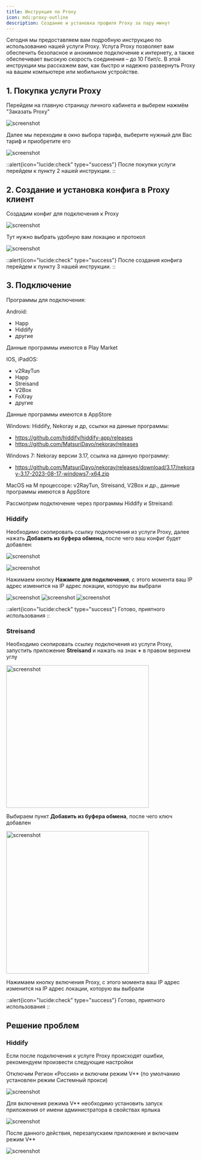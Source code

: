 ```yaml
---
title: Инструкция по Proxy
icon: mdi:proxy-outline
description: Создание и установка профиля Proxy за пару минут
---
```


Сегодня мы предоставляем вам подробную инструкцию по использованию нашей услуги Proxy.
Услуга Proxy позволяет вам обеспечить безопасное и анонимное подключение к интернету, а также обеспечивает высокую
скорость соединения – до 10 Гбит/с. В этой инструкции мы расскажем вам, как быстро и надежно развернуть Proxy на вашем
компьютере или мобильном устройстве.

## 1. Покупка услуги Proxy

Перейдем на главную страницу личного кабинета и выберем нажмём "Заказать Proxy"

![screenshot](https://i.imgur.com/7jAw6bv.png)

Далее мы переходим в окно выбора тарифа, выберите нужный для Вас тариф и приобретите его

![screenshot](https://i.imgur.com/qYLU7OE.png)

::alert{icon="lucide:check" type="success"}
После покупки услуги перейдем к пункту 2 нашей инструкции.
::

## 2. Создание и установка конфига в Proxy клиент

Создадим конфиг для подключения к Proxy

![screenshot](https://i.imgur.com/5Eavhw7.png)

Тут нужно выбрать удобную вам локацию и протокол

![screenshot](https://i.imgur.com/eMQDZ1x.png)

::alert{icon="lucide:check" type="success"}
После создания конфига перейдем к пункту 3 нашей инструкции.
::

## 3. Подключение

Программы для подключения:

Android:

- Happ
- Hiddify
- другие

Данные программы имеются в Play Market

IOS, iPadOS:

- v2RayTun
- Happ
- Streisand
- V2Box
- FoXray
- другие

Данные программы имеются в AppStore

Windows: Hiddify, Nekoray и др, ссылки на данные программы:

- https://github.com/hiddify/hiddify-app/releases
- https://github.com/MatsuriDayo/nekoray/releases

Windows 7: Nekoray версии 3.17, ссылка на данную программу:

- https://github.com/MatsuriDayo/nekoray/releases/download/3.17/nekoray-3.17-2023-08-17-windows7-x64.zip

MacOS на M процессоре: v2RayTun, Streisand, V2Box и др., данные программы имеются в AppStore

Рассмотрим подключение через программы Hiddify и Streisand:

### Hiddify

Необходимо скопировать ссылку подключения из услуги Proxy, далее нажать **Добавить из буфера обмена,** после чего ваш
конфиг будет добавлен:

![screenshot](https://i.imgur.com/L1ZZZ4L.png)

![screenshot](https://i.imgur.com/i5VSRld.png)

Нажимаем кнопку **Нажмите для подключения**, с этого момента ваш IP адрес изменится на IP адрес локации, которую вы
выбрали

![screenshot](https://i.imgur.com/KyONz56.png)
![screenshot](https://i.imgur.com/4Ky0xfo.png)
![screenshot](https://i.imgur.com/aag62A4.png)

::alert{icon="lucide:check" type="success"}
Готово, приятного использования
::

### Streisand

Необходимо скопировать ссылку подключения из услуги Proxy, запустить приложение **Streisand** и нажать на знак **+** в
правом верхнем углу

<img alt="screenshot" src="https://i.imgur.com/cyDixpK.jpeg" width="380"/>

Выбираем пункт **Добавить из буфера обмена**, после чего ключ добавлен

<img alt="screenshot" src="https://i.imgur.com/IgqimCn.jpeg" width="380"/>

Нажимаем кнопку включения Proxy, с этого момента ваш IP адрес изменится на IP адрес локации, которую вы
выбрали

::alert{icon="lucide:check" type="success"}
Готово, приятного использования
::

## Решение проблем

### Hiddify

Если после подключения к услуге Proxy происходят ошибки, рекомендуем произвести следующие настройки

Отключим Регион «Россия» и включим режим V** (по умолчанию установлен режим Системный прокси)

![screenshot](https://i.imgur.com/iwDPQ13.png)

Для включения режима V** необходимо установить запуск приложения от имени администратора в свойствах ярлыка

![screenshot](https://i.imgur.com/ARWHNF6.jpeg)

После данного действия, перезапускаем приложение и включаем режим V**

![screenshot](https://i.imgur.com/8gvhS4r.png)
